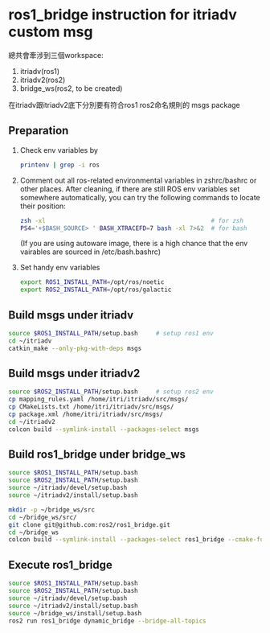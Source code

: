 # ros1_bridge instruction for itriadv custom msg

總共會牽涉到三個workspace: 
1. itriadv(ros1)
2. itriadv2(ros2)
3. bridge_ws(ros2, to be created)

在itriadv跟itriadv2底下分別要有符合ros1 ros2命名規則的 msgs package

## Preparation
1. Check env variables by 
    ```sh
    printenv | grep -i ros
    ```
2. Comment out all ros-related environmental variables in zshrc/bashrc or other places.
   After cleaning, if there are still ROS env variables set somewhere automatically, you can try the following commands to locate their position:
   
      ```sh
      zsh -xl                                              # for zsh
      PS4='+$BASH_SOURCE> ' BASH_XTRACEFD=7 bash -xl 7>&2  # for bash
      ```
      
    (If you are using autoware image, there is a high chance that the env vairables are sourced in /etc/bash.bashrc)

3. Set handy env variables
    ```sh
    export ROS1_INSTALL_PATH=/opt/ros/noetic
    export ROS2_INSTALL_PATH=/opt/ros/galactic
    ```

## Build msgs under itriadv
```sh
source $ROS1_INSTALL_PATH/setup.bash     # setup ros1 env
cd ~/itriadv
catkin_make --only-pkg-with-deps msgs
```

## Build msgs under itriadv2
```sh
source $ROS2_INSTALL_PATH/setup.bash     # setup ros2 env
cp mapping_rules.yaml /home/itri/itriadv/src/msgs/
cp CMakeLists.txt /home/itri/itriadv/src/msgs/
cp package.xml /home/itri/itriadv/src/msgs/
cd ~/itriadv2
colcon build --symlink-install --packages-select msgs
```

## Build ros1_bridge under bridge_ws
```sh
source $ROS1_INSTALL_PATH/setup.bash 
source $ROS2_INSTALL_PATH/setup.bash 
source ~/itriadv/devel/setup.bash
source ~/itriadv2/install/setup.bash

mkdir -p ~/bridge_ws/src
cd ~/bridge_ws/src/
git clone git@github.com:ros2/ros1_bridge.git
cd ~/bridge_ws
colcon build --symlink-install --packages-select ros1_bridge --cmake-force-configure
```

## Execute ros1_bridge
```sh
source $ROS1_INSTALL_PATH/setup.bash 
source $ROS2_INSTALL_PATH/setup.bash 
source ~/itriadv/devel/setup.bash
source ~/itriadv2/install/setup.bash
source ~/bridge_ws/install/setup.bash
ros2 run ros1_bridge dynamic_bridge --bridge-all-topics
```

